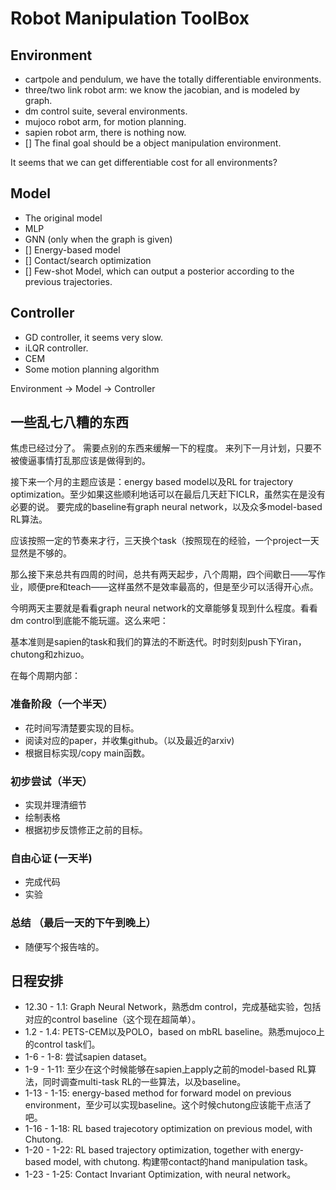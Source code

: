 # Robot Manipulation ToolBox

## Environment
- cartpole and pendulum, we have the totally differentiable environments.
- three/two link robot arm: we know the jacobian, and is modeled by graph. 
- dm control suite, several environments.
- mujoco robot arm, for motion planning.
- sapien robot arm, there is nothing now.
- [] The final goal should be a object manipulation environment.

It seems that we can get differentiable cost for all environments?

## Model
- The original model
- MLP
- GNN (only when the graph is given)
- [] Energy-based model
- [] Contact/search optimization
- [] Few-shot Model, which can output a posterior according to the previous trajectories.


## Controller
- GD controller, it seems very slow.
- iLQR controller.
- CEM
- Some motion planning algorithm


Environment -> Model -> Controller


## 一些乱七八糟的东西
焦虑已经过分了。
需要点别的东西来缓解一下的程度。
来列下一月计划，只要不被傻逼事情打乱那应该是做得到的。

接下来一个月的主题应该是：energy based model以及RL for trajectory optimization。至少如果这些顺利地话可以在最后几天赶下ICLR，虽然实在是没有必要的说。
要完成的baseline有graph neural network，以及众多model-based RL算法。

应该按照一定的节奏来才行，三天换个task（按照现在的经验，一个project一天显然是不够的。

那么接下来总共有四周的时间，总共有两天起步，八个周期，四个间歇日——写作业，顺便pre和teach——这样虽然不是效率最高的，但是至少可以活得开心点。

今明两天主要就是看看graph neural network的文章能够复现到什么程度。看看dm control到底能不能玩遛。这么来吧：

基本准则是sapien的task和我们的算法的不断迭代。时时刻刻push下Yiran，chutong和zhizuo。

在每个周期内部： 

### 准备阶段（一个半天）
- 花时间写清楚要实现的目标。
- 阅读对应的paper，并收集github。（以及最近的arxiv)
- 根据目标实现/copy main函数。

### 初步尝试（半天）
- 实现并理清细节
- 绘制表格
- 根据初步反馈修正之前的目标。

### 自由心证 (一天半)
- 完成代码
- 实验

### 总结 （最后一天的下午到晚上）
- 随便写个报告啥的。


## 日程安排
- 12.30 - 1.1: Graph Neural Network，熟悉dm control，完成基础实验，包括对应的control baseline（这个现在超简单）。
- 1.2 - 1.4: PETS-CEM以及POLO，based on mbRL baseline。熟悉mujoco上的control task们。
- 1-6 - 1-8: 尝试sapien dataset。
- 1-9 - 1-11: 至少在这个时候能够在sapien上apply之前的model-based RL算法，同时调查multi-task RL的一些算法，以及baseline。
- 1-13 - 1-15: energy-based method for forward model on previous environment，至少可以实现baseline。这个时候chutong应该能干点活了吧。
- 1-16 - 1-18: RL based trajecotory optimization on previous model, with Chutong.
- 1-20 - 1-22: RL based trajectory optimization, together with energy-based model, with chutong. 构建带contact的hand manipulation task。
- 1-23 - 1-25: Contact Invariant Optimization, with neural network。
